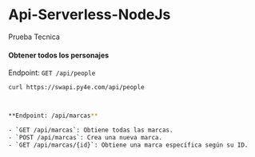 # Api-Serverless-NodeJs

Prueba Tecnica

#### Obtener todos los personajes

Endpoint: `GET /api/people`

```bash
curl https://swapi.py4e.com/api/people



**Endpoint: /api/marcas**

- `GET /api/marcas`: Obtiene todas las marcas.
- `POST /api/marcas`: Crea una nueva marca.
- `GET /api/marcas/{id}`: Obtiene una marca específica según su ID.

